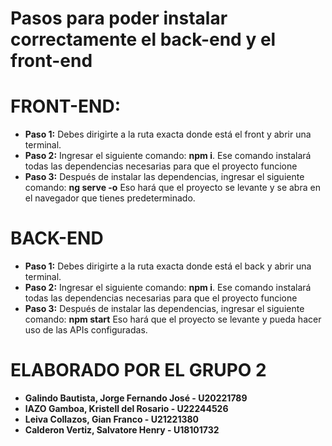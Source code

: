 # Pasos para poder instalar correctamente el back-end y el front-end

# FRONT-END:
- **Paso 1:**
Debes dirigirte a la ruta exacta donde está el front y abrir una terminal.
 - **Paso 2:**
Ingresar el siguiente comando: **npm i**. Ese comando instalará todas las dependencias necesarias para que el proyecto funcione
- **Paso 3:**
Después de instalar las dependencias, ingresar el siguiente comando: **ng serve -o**
Eso hará que el proyecto se levante y se abra en el navegador que tienes predeterminado.


# BACK-END
- **Paso 1:**
Debes dirigirte a la ruta exacta donde está el back y abrir una terminal.
 - **Paso 2:**
Ingresar el siguiente comando: **npm i**. Ese comando instalará todas las dependencias necesarias para que el proyecto funcione
- **Paso 3:**
Después de instalar las dependencias, ingresar el siguiente comando: **npm start**
Eso hará que el proyecto se levante y pueda hacer uso de las APIs configuradas.


# ELABORADO POR EL GRUPO 2
- **Galindo Bautista, Jorge Fernando José - U20221789**
- **lAZO Gamboa, Kristell del Rosario - U22244526**
- **Leiva Collazos, Gian Franco - U21221380**
- **Calderon Vertiz, Salvatore Henry - U18101732**